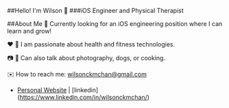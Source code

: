 ##Hello! I'm Wilson 👋
###iOS Engineer and Physical Therapist

##About Me
 🌱 Currently looking for an iOS engineering position where I can learn and grow!
 
 ♥️ 💪 I am passionate about health and fitness technologies.

 📷 🐶 Can also talk about photography, dogs, or cooking. 
 
 ✉️ How to reach me: wilsonckmchan@gmail.com

- [Personal Website](https://wilsonckmchan.com/) | [linkedin] (https://www.linkedin.com/in/wilsonckmchan/)

<!---
wilsonckm/wilsonckm is a ✨ special ✨ repository because its `README.md` (this file) appears on your GitHub profile.
You can click the Preview link to take a look at your changes.
--->

